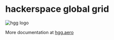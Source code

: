 hackerspace global grid
=======================

![hgg logo](https://github.com/shackspace/hgg/raw/master/documentation/logo/earth_with_text/hgg_logo_rgb_pos-72dpi.png)

More documentation at [hgg.aero](http://hgg.aero/)
